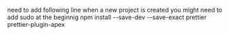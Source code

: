 need to add following line when a new project is created you might need to add sudo at the beginnig
npm install --save-dev --save-exact prettier prettier-plugin-apex
